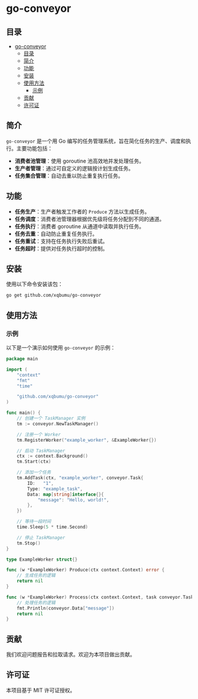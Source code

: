 # go-conveyor

## 目录

- [go-conveyor](#go-conveyor)
	- [目录](#目录)
	- [简介](#简介)
	- [功能](#功能)
	- [安装](#安装)
	- [使用方法](#使用方法)
		- [示例](#示例)
	- [贡献](#贡献)
	- [许可证](#许可证)

## 简介

`go-conveyor` 是一个用 Go 编写的任务管理系统，旨在简化任务的生产、调度和执行。主要功能包括：

* **消费者池管理**：使用 goroutine 池高效地并发处理任务。
* **生产者管理**：通过可自定义的逻辑按计划生成任务。
* **任务集合管理**：自动去重以防止重复执行任务。

## 功能

* **任务生产**：生产者触发工作者的 `Produce` 方法以生成任务。
* **任务调度**：消费者池管理器根据优先级将任务分配到不同的通道。
* **任务执行**：消费者 goroutine 从通道中读取并执行任务。
* **任务去重**：自动防止重复任务执行。
* **任务重试**：支持在任务执行失败后重试。
* **任务超时**：提供对任务执行超时的控制。

## 安装

使用以下命令安装该包：

```bash
go get github.com/xqbumu/go-conveyor
```

## 使用方法

### 示例

以下是一个演示如何使用 `go-conveyor` 的示例：

```go
package main

import (
	"context"
	"fmt"
	"time"

	"github.com/xqbumu/go-conveyor"
)

func main() {
	// 创建一个 TaskManager 实例
	tm := conveyor.NewTaskManager()

	// 注册一个 Worker
	tm.RegisterWorker("example_worker", &ExampleWorker{})

	// 启动 TaskManager
	ctx := context.Background()
	tm.Start(ctx)

	// 添加一个任务
	tm.AddTask(ctx, "example_worker", conveyor.Task{
		ID:   "1",
		Type: "example_task",
		Data: map[string]interface{}{
			"message": "Hello, world!",
		},
	})

	// 等待一段时间
	time.Sleep(5 * time.Second)

	// 停止 TaskManager
	tm.Stop()
}

type ExampleWorker struct{}

func (w *ExampleWorker) Produce(ctx context.Context) error {
	// 生成任务的逻辑
	return nil
}

func (w *ExampleWorker) Process(ctx context.Context, task conveyor.Task) error {
	// 处理任务的逻辑
	fmt.Println(conveyor.Data["message"])
	return nil
}
```

## 贡献

我们欢迎问题报告和拉取请求。欢迎为本项目做出贡献。

## 许可证

本项目基于 MIT 许可证授权。